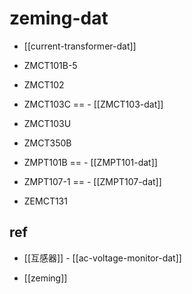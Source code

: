
# zeming-dat








- [[current-transformer-dat]]

- ZMCT101B-5
- ZMCT102
- ZMCT103C == - [[ZMCT103-dat]]
- ZMCT103U
- ZMCT350B

- ZMPT101B == - [[ZMPT101-dat]]
- ZMPT107-1 == - [[ZMPT107-dat]]

- ZEMCT131




## ref 

- [[互感器]] - [[ac-voltage-monitor-dat]]

- [[zeming]]